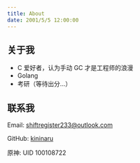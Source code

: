 ```yaml
---
title: About
date: 2001/5/5 12:00:00
---
```


## 关于我

- C 爱好者，认为手动 GC 才是工程师的浪漫
- Golang
- 考研（等待出分...）

## 联系我

Email: shiftregister233@outlook.com

GitHub: [kininaru](https://github.com/kininaru)

原神: UID 100108722
